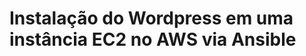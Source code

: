 Instalação do Wordpress em uma instância EC2 no AWS via Ansible
===============================================================
